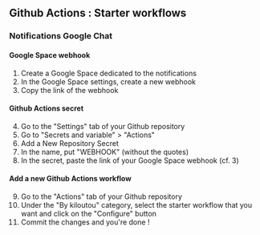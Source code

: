 ## Github Actions : Starter workflows

### Notifications Google Chat

#### Google Space webhook
1. Create a Google Space dedicated to the notifications
2. In the Google Space settings, create a new webhook
3. Copy the link of the webhook

#### Github Actions secret
4. Go to the "Settings" tab of your Github repository
5. Go to "Secrets and variable" > "Actions"
6. Add a New Repository Secret
7. In the name, put "WEBHOOK" (without the quotes)
8. In the secret, paste the link of your Google Space webhook (cf. 3)

#### Add a new Github Actions workflow 
9. Go to the "Actions" tab of your Github repository
10. Under the "By kiloutou" category, select the starter workflow that you want and click on the "Configure" button
11. Commit the changes and you're done !
